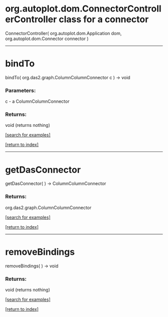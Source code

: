 # org.autoplot.dom.ConnectorControllerController class for a connector
ConnectorController( org.autoplot.dom.Application dom, org.autoplot.dom.Connector connector )


***
<a name="bindTo"></a>
# bindTo
bindTo( org.das2.graph.ColumnColumnConnector c ) &rarr; void



### Parameters:
c - a ColumnColumnConnector

### Returns:
void (returns nothing)


<a href="https://github.com/autoplot/dev/search?q=bindTo&unscoped_q=bindTo">[search for examples]</a>

<a href="https://github.com/autoplot/documentation/blob/master/javadoc/index-all.md">[return to index]</a>

***
<a name="getDasConnector"></a>
# getDasConnector
getDasConnector(  ) &rarr; ColumnColumnConnector



### Returns:
org.das2.graph.ColumnColumnConnector


<a href="https://github.com/autoplot/dev/search?q=getDasConnector&unscoped_q=getDasConnector">[search for examples]</a>

<a href="https://github.com/autoplot/documentation/blob/master/javadoc/index-all.md">[return to index]</a>

***
<a name="removeBindings"></a>
# removeBindings
removeBindings(  ) &rarr; void



### Returns:
void (returns nothing)


<a href="https://github.com/autoplot/dev/search?q=removeBindings&unscoped_q=removeBindings">[search for examples]</a>

<a href="https://github.com/autoplot/documentation/blob/master/javadoc/index-all.md">[return to index]</a>


